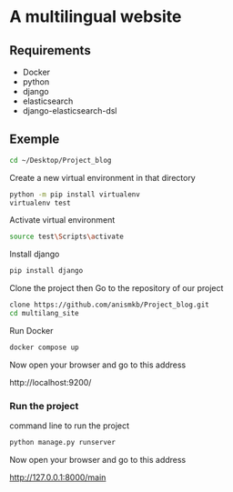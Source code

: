 
# A multilingual website

## Requirements

- Docker
- python
- django
- elasticsearch
- django-elasticsearch-dsl

## Exemple

```bash
cd ~/Desktop/Project_blog 
```

Create a new virtual environment in that directory

```bash
python -m pip install virtualenv 
virtualenv test
```

Activate virtual environment

```bash
source test\Scripts\activate
```
Install django 

```bash
pip install django
```

Clone the project then Go to the repository of our project

```bash
clone https://github.com/anismkb/Project_blog.git
cd multilang_site
```

Run Docker

```bash
docker compose up
```

Now open your browser and go to this address

http://localhost:9200/

### Run the project

command line to run the project 

```bash
python manage.py runserver
```

Now open your browser and go to this address

http://127.0.0.1:8000/main

